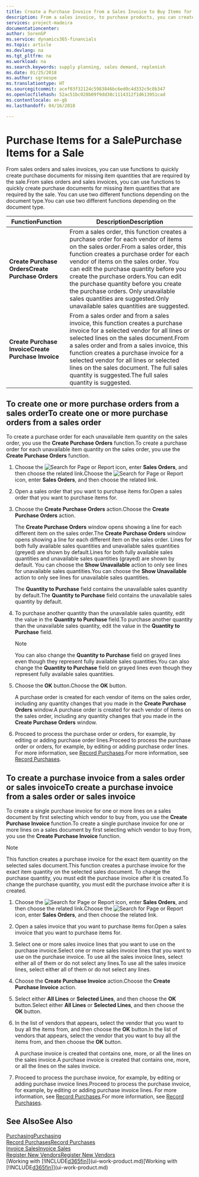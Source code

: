```yaml
---
title: Create a Purchase Invoice from a Sales Invoice to Buy Items for a Sale | Microsoft Docs
description: From a sales invoice, to purchase products, you can create a purchase invoice for a vendor or supplier.
services: project-madeira
documentationcenter: 
author: SorenGP
ms.service: dynamics365-financials
ms.topic: article
ms.devlang: na
ms.tgt_pltfrm: na
ms.workload: na
ms.search.keywords: supply planning, sales demand, replenish
ms.date: 01/25/2018
ms.author: sgroespe
ms.translationtype: HT
ms.sourcegitcommit: acef03f32124c5983846bc6ed0c4d332c9c8b347
ms.openlocfilehash: 52ac51bc028b09f9dd38c1114312f1d613951cad
ms.contentlocale: en-gb
ms.lasthandoff: 04/16/2018

---
```

# <a name="purchase-items-for-a-sale"></a><span data-ttu-id="a8378-103">Purchase Items for a Sale</span><span class="sxs-lookup"><span data-stu-id="a8378-103">Purchase Items for a Sale</span></span>
<span data-ttu-id="a8378-104">From sales orders and sales invoices, you can use functions to quickly create purchase documents for missing item quantities that are required by the sale.</span><span class="sxs-lookup"><span data-stu-id="a8378-104">From sales orders and sales invoices, you can use functions to quickly create purchase documents for missing item quantities that are required by the sale.</span></span> <span data-ttu-id="a8378-105">You can use two different functions depending on the document type.</span><span class="sxs-lookup"><span data-stu-id="a8378-105">You can use two different functions depending on the document type.</span></span>

|<span data-ttu-id="a8378-106">Function</span><span class="sxs-lookup"><span data-stu-id="a8378-106">Function</span></span>|<span data-ttu-id="a8378-107">Description</span><span class="sxs-lookup"><span data-stu-id="a8378-107">Description</span></span>|
|--------|-----------|
|<span data-ttu-id="a8378-108">**Create Purchase Orders**</span><span class="sxs-lookup"><span data-stu-id="a8378-108">**Create Purchase Orders**</span></span>|<span data-ttu-id="a8378-109">From a sales order, this function creates a purchase order for each vendor of items on the sales order.</span><span class="sxs-lookup"><span data-stu-id="a8378-109">From a sales order, this function creates a purchase order for each vendor of items on the sales order.</span></span> <span data-ttu-id="a8378-110">You can edit the purchase quantity before you create the purchase orders.</span><span class="sxs-lookup"><span data-stu-id="a8378-110">You can edit the purchase quantity before you create the purchase orders.</span></span> <span data-ttu-id="a8378-111">Only unavailable sales quantities are suggested.</span><span class="sxs-lookup"><span data-stu-id="a8378-111">Only unavailable sales quantities are suggested.</span></span>
|<span data-ttu-id="a8378-112">**Create Purchase Invoice**</span><span class="sxs-lookup"><span data-stu-id="a8378-112">**Create Purchase Invoice**</span></span>|<span data-ttu-id="a8378-113">From a sales order and from a sales invoice, this function creates a purchase invoice for a selected vendor for all lines or selected lines on the sales document.</span><span class="sxs-lookup"><span data-stu-id="a8378-113">From a sales order and from a sales invoice, this function creates a purchase invoice for a selected vendor for all lines or selected lines on the sales document.</span></span> <span data-ttu-id="a8378-114">The full sales quantity is suggested.</span><span class="sxs-lookup"><span data-stu-id="a8378-114">The full sales quantity is suggested.</span></span>|

## <a name="to-create-one-or-more-purchase-orders-from-a-sales-order"></a><span data-ttu-id="a8378-115">To create one or more purchase orders from a sales order</span><span class="sxs-lookup"><span data-stu-id="a8378-115">To create one or more purchase orders from a sales order</span></span>
<span data-ttu-id="a8378-116">To create a purchase order for each unavailable item quantity on the sales order, you use the **Create Purchase Orders** function.</span><span class="sxs-lookup"><span data-stu-id="a8378-116">To create a purchase order for each unavailable item quantity on the sales order, you use the **Create Purchase Orders** function.</span></span>

1. <span data-ttu-id="a8378-117">Choose the ![Search for Page or Report](media/ui-search/search_small.png "Search for Page or Report icon") icon, enter **Sales Orders**, and then choose the related link.</span><span class="sxs-lookup"><span data-stu-id="a8378-117">Choose the ![Search for Page or Report](media/ui-search/search_small.png "Search for Page or Report icon") icon, enter **Sales Orders**, and then choose the related link.</span></span>
2. <span data-ttu-id="a8378-118">Open a sales order that you want to purchase items for.</span><span class="sxs-lookup"><span data-stu-id="a8378-118">Open a sales order that you want to purchase items for.</span></span>
3. <span data-ttu-id="a8378-119">Choose the **Create Purchase Orders** action.</span><span class="sxs-lookup"><span data-stu-id="a8378-119">Choose the **Create Purchase Orders** action.</span></span>

    <span data-ttu-id="a8378-120">The **Create Purchase Orders** window opens showing a line for each different item on the sales order.</span><span class="sxs-lookup"><span data-stu-id="a8378-120">The **Create Purchase Orders** window opens showing a line for each different item on the sales order.</span></span> <span data-ttu-id="a8378-121">Lines for both fully available sales quantities and unavailable sales quantities (greyed) are shown by default.</span><span class="sxs-lookup"><span data-stu-id="a8378-121">Lines for both fully available sales quantities and unavailable sales quantities (grayed) are shown by default.</span></span> <span data-ttu-id="a8378-122">You can choose the **Show Unavailable** action to only see lines for unavailable sales quantities.</span><span class="sxs-lookup"><span data-stu-id="a8378-122">You can choose the **Show Unavailable** action to only see lines for unavailable sales quantities.</span></span>

    <span data-ttu-id="a8378-123">The **Quantity to Purchase** field contains the unavailable sales quantity by default.</span><span class="sxs-lookup"><span data-stu-id="a8378-123">The **Quantity to Purchase** field contains the unavailable sales quantity by default.</span></span>
4. <span data-ttu-id="a8378-124">To purchase another quantity than the unavailable sales quantity, edit the value in the **Quantity to Purchase** field.</span><span class="sxs-lookup"><span data-stu-id="a8378-124">To purchase another quantity than the unavailable sales quantity, edit the value in the **Quantity to Purchase** field.</span></span>

    > [!NOTE]  
   >   <span data-ttu-id="a8378-125">You can also change the **Quantity to Purchase** field on grayed lines even though they represent fully available sales quantities.</span><span class="sxs-lookup"><span data-stu-id="a8378-125">You can also change the **Quantity to Purchase** field on grayed lines even though they represent fully available sales quantities.</span></span>
5. <span data-ttu-id="a8378-126">Choose the **OK** button.</span><span class="sxs-lookup"><span data-stu-id="a8378-126">Choose the **OK** button.</span></span>

    <span data-ttu-id="a8378-127">A purchase order is created for each vendor of items on the sales order, including any quantity changes that you made in the **Create Purchase Orders** window.</span><span class="sxs-lookup"><span data-stu-id="a8378-127">A purchase order is created for each vendor of items on the sales order, including any quantity changes that you made in the **Create Purchase Orders** window.</span></span>
6. <span data-ttu-id="a8378-128">Proceed to process the purchase order or orders, for example, by editing or adding purchase order lines.</span><span class="sxs-lookup"><span data-stu-id="a8378-128">Proceed to process the purchase order or orders, for example, by editing or adding purchase order lines.</span></span> <span data-ttu-id="a8378-129">For more information, see [Record Purchases](purchasing-how-record-purchases.md).</span><span class="sxs-lookup"><span data-stu-id="a8378-129">For more information, see [Record Purchases](purchasing-how-record-purchases.md).</span></span>


## <a name="to-create-a-purchase-invoice-from-a-sales-order-or-sales-invoice"></a><span data-ttu-id="a8378-130">To create a purchase invoice from a sales order or sales invoice</span><span class="sxs-lookup"><span data-stu-id="a8378-130">To create a purchase invoice from a sales order or sales invoice</span></span>
<span data-ttu-id="a8378-131">To create a single purchase invoice for one or more lines on a sales document by first selecting which vendor to buy from, you use the **Create Purchase Invoice** function.</span><span class="sxs-lookup"><span data-stu-id="a8378-131">To create a single purchase invoice for one or more lines on a sales document by first selecting which vendor to buy from, you use the **Create Purchase Invoice** function.</span></span>

> [!NOTE]  
>   <span data-ttu-id="a8378-132">This function creates a purchase invoice for the exact item quantity on the selected sales document.</span><span class="sxs-lookup"><span data-stu-id="a8378-132">This function creates a purchase invoice for the exact item quantity on the selected sales document.</span></span> <span data-ttu-id="a8378-133">To change the purchase quantity, you must edit the purchase invoice after it is created.</span><span class="sxs-lookup"><span data-stu-id="a8378-133">To change the purchase quantity, you must edit the purchase invoice after it is created.</span></span>  

1. <span data-ttu-id="a8378-134">Choose the ![Search for Page or Report](media/ui-search/search_small.png "Search for Page or Report icon") icon, enter **Sales Orders**, and then choose the related link.</span><span class="sxs-lookup"><span data-stu-id="a8378-134">Choose the ![Search for Page or Report](media/ui-search/search_small.png "Search for Page or Report icon") icon, enter **Sales Orders**, and then choose the related link.</span></span>
2. <span data-ttu-id="a8378-135">Open a sales invoice that you want to purchase items for.</span><span class="sxs-lookup"><span data-stu-id="a8378-135">Open a sales invoice that you want to purchase items for.</span></span>
3. <span data-ttu-id="a8378-136">Select one or more sales invoice lines that you want to use on the purchase invoice.</span><span class="sxs-lookup"><span data-stu-id="a8378-136">Select one or more sales invoice lines that you want to use on the purchase invoice.</span></span> <span data-ttu-id="a8378-137">To use all the sales invoice lines, select either all of them or do not select any lines.</span><span class="sxs-lookup"><span data-stu-id="a8378-137">To use all the sales invoice lines, select either all of them or do not select any lines.</span></span>
4. <span data-ttu-id="a8378-138">Choose the **Create Purchase Invoice** action.</span><span class="sxs-lookup"><span data-stu-id="a8378-138">Choose the **Create Purchase Invoice** action.</span></span>
5. <span data-ttu-id="a8378-139">Select either **All Lines** or **Selected Lines**, and then choose the **OK** button.</span><span class="sxs-lookup"><span data-stu-id="a8378-139">Select either **All Lines** or **Selected Lines**, and then choose the **OK** button.</span></span>  
6. <span data-ttu-id="a8378-140">In the list of vendors that appears, select the vendor that you want to buy all the items from, and then choose the **OK** button.</span><span class="sxs-lookup"><span data-stu-id="a8378-140">In the list of vendors that appears, select the vendor that you want to buy all the items from, and then choose the **OK** button.</span></span>

    <span data-ttu-id="a8378-141">A purchase invoice is created that contains one, more, or all the lines on the sales invoice.</span><span class="sxs-lookup"><span data-stu-id="a8378-141">A purchase invoice is created that contains one, more, or all the lines on the sales invoice.</span></span>
7. <span data-ttu-id="a8378-142">Proceed to process the purchase invoice, for example, by editing or adding purchase invoice lines.</span><span class="sxs-lookup"><span data-stu-id="a8378-142">Proceed to process the purchase invoice, for example, by editing or adding purchase invoice lines.</span></span> <span data-ttu-id="a8378-143">For more information, see [Record Purchases](purchasing-how-record-purchases.md).</span><span class="sxs-lookup"><span data-stu-id="a8378-143">For more information, see [Record Purchases](purchasing-how-record-purchases.md).</span></span>

## <a name="see-also"></a><span data-ttu-id="a8378-144">See Also</span><span class="sxs-lookup"><span data-stu-id="a8378-144">See Also</span></span>
[<span data-ttu-id="a8378-145">Purchasing</span><span class="sxs-lookup"><span data-stu-id="a8378-145">Purchasing</span></span>](purchasing-manage-purchasing.md)  
[<span data-ttu-id="a8378-146">Record Purchases</span><span class="sxs-lookup"><span data-stu-id="a8378-146">Record Purchases</span></span>](purchasing-how-record-purchases.md)  
[<span data-ttu-id="a8378-147">Invoice Sales</span><span class="sxs-lookup"><span data-stu-id="a8378-147">Invoice Sales</span></span>](sales-how-invoice-sales.md)  
[<span data-ttu-id="a8378-148">Register New Vendors</span><span class="sxs-lookup"><span data-stu-id="a8378-148">Register New Vendors</span></span>](purchasing-how-register-new-vendors.md)  
<span data-ttu-id="a8378-149">[Working with [!INCLUDE[d365fin](includes/d365fin_md.md)]](ui-work-product.md)</span><span class="sxs-lookup"><span data-stu-id="a8378-149">[Working with [!INCLUDE[d365fin](includes/d365fin_md.md)]](ui-work-product.md)</span></span>

